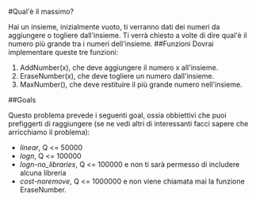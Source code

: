#Qual'è il massimo?

Hai un insieme, inizialmente vuoto, ti verranno dati dei numeri da aggiungere o togliere dall'insieme.
Ti verrà chiesto a volte di dire qual'è il numero più grande tra i numeri dell'insieme.
##Funzioni
Dovrai implementare queste tre funzioni:
1. AddNumber(x), che deve aggiungere il numero x all'insieme.
2. EraseNumber(x), che deve togliere un numero dall'insieme.
3. MaxNumber(), che deve restituire il più grande numero nell'insieme.

##Goals

Questo problema prevede i seguenti goal, ossia obbiettivi che puoi prefiggerti di raggiungere
(se ne vedi altri di interessanti facci sapere che arricchiamo il problema):
- *linear*, Q <= 50000
- *logn*, Q <= 100000
- *logn-no_libraries*, Q <= 100000 e non ti sarà permesso di includere alcuna libreria
- *cost-noremove*, Q <= 1000000 e non viene chiamata mai la funzione EraseNumber.
